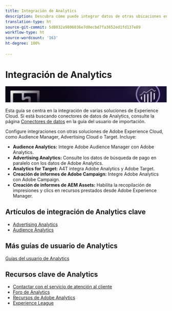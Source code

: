 ```yaml
---
title: Integración de Analytics
description: Descubra cómo puede integrar datos de otras ubicaciones en Adobe Analytics.
translation-type: ht
source-git-commit: 5d8032a9806836e7d0ecbd7fa3652ed1fd137e89
workflow-type: ht
source-wordcount: '163'
ht-degree: 100%

---
```



# Integración de Analytics

![Banner](../../assets/doc_banner_integrate.png)

Esta guía se centra en la integración de varias soluciones de Experience Cloud. Si está buscando conectores de datos de Analytics, consulte la página [Conectores de datos](/help/import/data-connectors/getting-started-data-connectors.md) en la guía del usuario de importación.

Configure integraciones con otras soluciones de Adobe Experience Cloud, como Audience Manager, Advertising Cloud o Target. Incluye:

* **Audience Analytics:** Integre Adobe Audience Manager con Adobe Analytics.
* **Advertising Analytics:** Consulte los datos de búsqueda de pago en paralelo con los datos de Adobe Analytics.
* **Analytics for Target:** A4T integra Adobe Analytics y Adobe Target.
* **Creación de informes de Adobe Campaign:** Integre Adobe Analytics con Adobe Campaign.
* **Creación de informes de AEM Assets:** Habilita la recopilación de impresiones y clics en recursos prestados desde Adobe Experience Manager.

## Artículos de integración de Analytics clave

* [Advertising Analytics](c-advertising-analytics/overview.md)
* [Audience Analytics](c-audience-analytics/mc-audiences-aam.md)

## Más guías de usuario de Analytics

[Guías del usuario de Analytics](/help/landing/home.md)

## Recursos clave de Analytics

* [Contactar con el servicio de atención al cliente](https://helpx.adobe.com/es/contact/enterprise-support.ec.html)
* [Foro de Analytics](https://forums.adobe.com/community/experience-cloud/analytics-cloud/analytics)
* [Recursos de Adobe Analytics](https://forums.adobe.com/message/10660755)
* [Experience League](https://landing.adobe.com/experience-league/)
